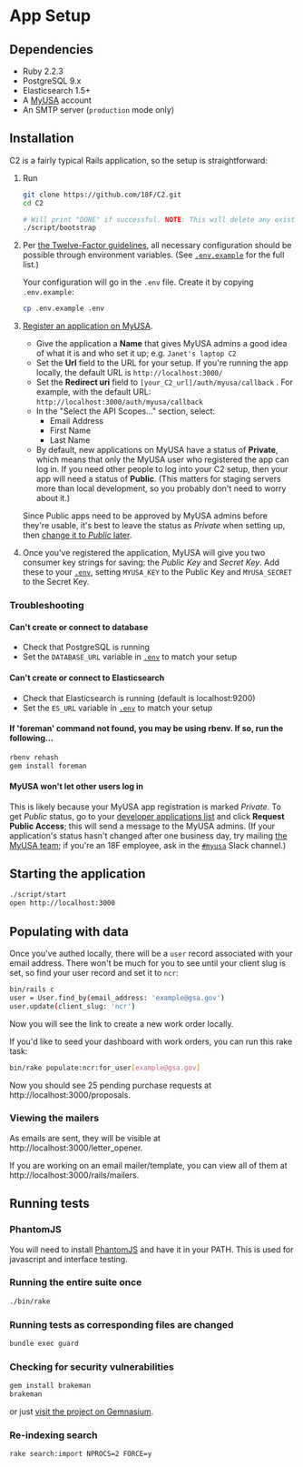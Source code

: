 # App Setup

## Dependencies

* Ruby 2.2.3
* PostgreSQL 9.x
* Elasticsearch 1.5+
* A [MyUSA](https://alpha.my.usa.gov/) account
* An SMTP server (`production` mode only)

## Installation

C2 is a fairly typical Rails application, so the setup is straightforward:

1. Run

    ```bash
    git clone https://github.com/18F/C2.git
    cd C2

    # Will print "DONE" if successful. NOTE: This will delete any existing records in your C2 database and add a few seed records.
    ./script/bootstrap
    ```
1. Per [the Twelve-Factor guidelines](http://12factor.net/config), all necessary configuration should be possible through environment variables. (See [`.env.example`](../.env.example) for the full list.)

    Your configuration will go in the `.env` file. Create it by copying `.env.example`:

    ```bash
    cp .env.example .env
    ```
1. [Register an application on MyUSA](https://alpha.my.usa.gov/applications/new).
    * Give the application a **Name** that gives MyUSA admins a good idea of what it is and who set it up; e.g. `Janet's laptop C2`
    * Set the **Url** field to the URL for your setup. If you're running the app locally, the default URL is `http://localhost:3000/`
    * Set the **Redirect uri** field to `[your_C2_url]/auth/myusa/callback` . For example, with the default URL: `http://localhost:3000/auth/myusa/callback`
    * In the "Select the API Scopes..." section, select:
        * Email Address
        * First Name
        * Last Name
    * By default, new applications on MyUSA have a status of **Private**, which means that only the MyUSA user who registered the app can log in. If you need other people to log into your C2 setup, then your app will need a status of **Public**. (This matters for staging servers more than local development, so you probably don't need to worry about it.)

    Since Public apps need to be approved by MyUSA admins before they're usable, it's best to leave the status as _Private_ when setting up, then [change it to _Public_ later](#myusa-wont-let-other-users-log-in).

1. Once you've registered the application, MyUSA will give you two consumer key strings for saving: the _Public Key_ and _Secret Key_. Add these to your [`.env`](../.env.example), setting `MYUSA_KEY` to the Public Key and `MYUSA_SECRET` to the Secret Key.

### Troubleshooting

#### Can't create or connect to database

* Check that PostgreSQL is running
* Set the `DATABASE_URL` variable in [`.env`](../.env.example) to match your setup

#### Can't create or connect to Elasticsearch

* Check that Elasticsearch is running (default is localhost:9200)
* Set the `ES_URL` variable in [`.env`](../.env.example) to match your setup

#### If 'foreman' command not found, you may be using rbenv. If so, run the following...
```bash
rbenv rehash
gem install foreman
```

#### MyUSA won't let other users log in

This is likely because your MyUSA app registration is marked _Private_. To get _Public_ status, go to your [developer applications list](https://alpha.my.usa.gov/authorizations) and click **Request Public Access**; this will send a message to the MyUSA admins. (If your application's status hasn't changed after one business day, try mailing [the MyUSA team](mailto:myusa@gsa.gov); if you're an 18F employee, ask in the [`#myusa`](https://18f.slack.com/messages/myusa/) Slack channel.)

## Starting the application

```bash
./script/start
open http://localhost:3000
```

## Populating with data

Once you've authed locally, there will be a `user` record associated with your
email address. There won't be much for you to see until your client slug is set,
so find your user record and set it to `ncr`:

```bash
bin/rails c
user = User.find_by(email_address: 'example@gsa.gov')
user.update(client_slug: 'ncr')
```

Now you will see the link to create a new work order locally.

If you'd like to seed your dashboard with work orders, you can run this rake
task:

```bash
bin/rake populate:ncr:for_user[example@gsa.gov]
```

Now you should see 25 pending purchase requests at
http://localhost:3000/proposals.

### Viewing the mailers

As emails are sent, they will be visible at http://localhost:3000/letter_opener.

If you are working on an email mailer/template, you can view all of them at
http://localhost:3000/rails/mailers.

## Running tests

### PhantomJS

You will need to install [PhantomJS](http://phantomjs.org/download.html) and
have it in your PATH. This is used for javascript and interface testing.

### Running the entire suite once

```bash
./bin/rake
```

### Running tests as corresponding files are changed

```bash
bundle exec guard
```

### Checking for security vulnerabilities

```bash
gem install brakeman
brakeman
```

or just [visit the project on Gemnasium](https://gemnasium.com/18F/C2).

### Re-indexing search

```bash
rake search:import NPROCS=2 FORCE=y
```
